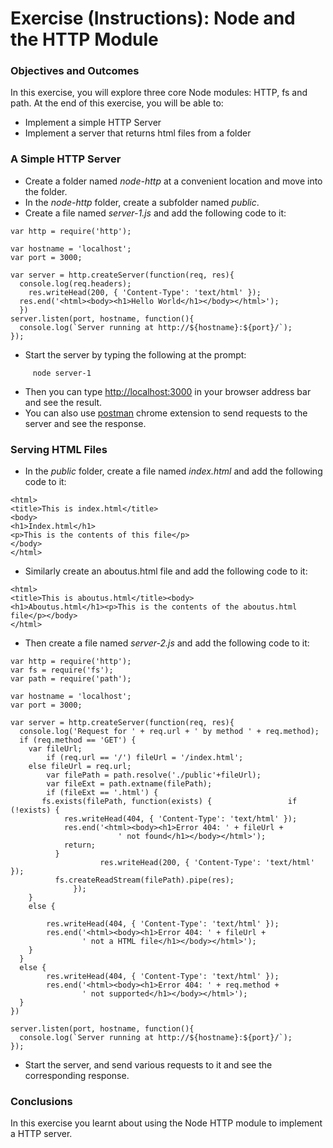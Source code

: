 # Exercise (Instructions): Node and the HTTP Module

### Objectives and Outcomes

In this exercise, you will explore three core Node modules: HTTP, fs and path. At the end of this exercise, you will be able to:

- Implement a simple HTTP Server
- Implement a server that returns html files from a folder

### A Simple HTTP Server

- Create a folder named *node-http* at a convenient location and move into the folder.
- In the *node-http* folder, create a subfolder named *public*.
- Create a file named *server-1.js* and add the following code to it:

```
var http = require('http');

var hostname = 'localhost';
var port = 3000;

var server = http.createServer(function(req, res){
  console.log(req.headers);
    res.writeHead(200, { 'Content-Type': 'text/html' });
  res.end('<html><body><h1>Hello World</h1></body></html>');
  })
server.listen(port, hostname, function(){
  console.log(`Server running at http://${hostname}:${port}/`);
});
```

- Start the server by typing the following at the prompt:

```
     node server-1
```

- Then you can type [http://localhost:3000](http://localhost:3000/) in your browser address bar and see the result.
- You can also use [postman](http://www.getpostman.com/) chrome extension to send requests to the server and see the response.

### Serving HTML Files

- In the *public* folder, create a file named *index.html* and add the following code to it:

```
<html>
<title>This is index.html</title>
<body>
<h1>Index.html</h1>
<p>This is the contents of this file</p>
</body>
</html>
```

- Similarly create an aboutus.html file and add the following code to it:

```
<html>
<title>This is aboutus.html</title><body>
<h1>Aboutus.html</h1><p>This is the contents of the aboutus.html file</p></body>
</html>
```

- Then create a file named *server-2.js* and add the following code to it:

```
var http = require('http');
var fs = require('fs');
var path = require('path');

var hostname = 'localhost';
var port = 3000;

var server = http.createServer(function(req, res){
  console.log('Request for ' + req.url + ' by method ' + req.method);
  if (req.method == 'GET') {
    var fileUrl;
        if (req.url == '/') fileUrl = '/index.html';
    else fileUrl = req.url;
        var filePath = path.resolve('./public'+fileUrl);
        var fileExt = path.extname(filePath);
        if (fileExt == '.html') {
       fs.exists(filePath, function(exists) {                 if (!exists) {
        	res.writeHead(404, { 'Content-Type': 'text/html' });
        	res.end('<html><body><h1>Error 404: ' + fileUrl + 
                        ' not found</h1></body></html>');
        	return;
          }
                    res.writeHead(200, { 'Content-Type': 'text/html' });
          fs.createReadStream(filePath).pipe(res);
              });
    }
    else {

        res.writeHead(404, { 'Content-Type': 'text/html' });
        res.end('<html><body><h1>Error 404: ' + fileUrl + 
                ' not a HTML file</h1></body></html>');
    }
  }
  else {
        res.writeHead(404, { 'Content-Type': 'text/html' });
        res.end('<html><body><h1>Error 404: ' + req.method + 
                ' not supported</h1></body></html>');
  }
})

server.listen(port, hostname, function(){
  console.log(`Server running at http://${hostname}:${port}/`);
});
```

- Start the server, and send various requests to it and see the corresponding response.

### Conclusions

In this exercise you learnt about using the Node HTTP module to implement a HTTP server.